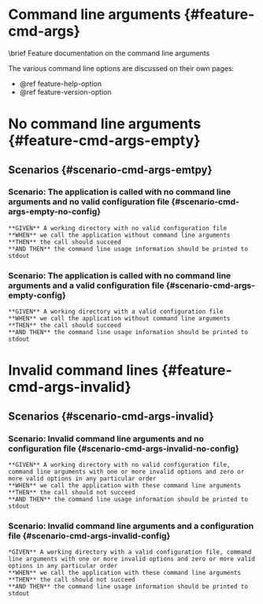 Command line arguments      {#feature-cmd-args}
======================
\brief Feature documentation on the command line arguments

The various command line options are discussed on their own pages:
- @ref feature-help-option 
- @ref feature-version-option 

# No command line arguments {#feature-cmd-args-empty}
## Scenarios {#scenario-cmd-args-emtpy}
### Scenario: The application is called with no command line arguments and no valid configuration file {#scenario-cmd-args-empty-no-config}
    **GIVEN** A working directory with no valid configuration file
    **WHEN** we call the application without command line arguments
    **THEN** the call should succeed
    **AND THEN** the command line usage information should be printed to stdout

### Scenario: The application is called with no command line arguments and a valid configuration file {#scenario-cmd-args-empty-config}
    **GIVEN** A working directory with a valid configuration file
    **WHEN** we call the application without command line arguments
    **THEN** the call should succeed
    **AND THEN** the command line usage information should be printed to stdout

# Invalid command lines {#feature-cmd-args-invalid}
## Scenarios {#scenario-cmd-args-invalid}
### Scenario: Invalid command line arguments and no configuration file {#scenario-cmd-args-invalid-no-config} 
    **GIVEN** A working directory with no valid configuration file, command line arguments with one or more invalid options and zero or more valid options in any particular order
    **WHEN** we call the application with these command line arguments
    **THEN** the call should not succeed
    **AND THEN** the command line usage information should be printed to stdout

### Scenario: Invalid command line arguments and a configuration file {#scenario-cmd-args-invalid-config} 
    *GIVEN** A working directory with a valid configuration file, command line arguments with one or more invalid options and zero or more valid options in any particular order
    **WHEN** we call the application with these command line arguments
    **THEN** the call should not succeed
    **AND THEN** the command line usage information should be printed to stdout

